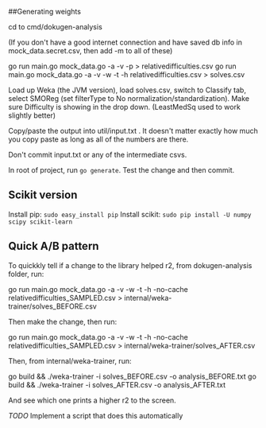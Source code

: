 ##Generating weights

cd to cmd/dokugen-analysis

(If you don't have a good internet connection and have saved db info in mock_data.secret.csv, then add -m to all of these)

go run main.go mock_data.go -a -v -p > relativedifficulties.csv
go run main.go mock_data.go -a -v -w -t -h relativedifficulties.csv > solves.csv

Load up Weka (the JVM version), load solves.csv, switch to Classify tab, select SMOReg (set filterType to No normalization/standardization). Make sure Difficulty is showing in the drop down. (LeastMedSq used to work slightly better)

Copy/paste the output into util/input.txt . It doesn't matter exactly how much you copy paste as long as all of the numbers are there.

Don't commit input.txt or any of the intermediate csvs.

In root of project, run `go generate`. Test the change and then commit.


## Scikit version

Install pip: `sudo easy_install pip`
Install scikit: `sudo pip install -U numpy scipy scikit-learn`

## Quick A/B pattern

To quickkly tell if a change to the library helped r2, from dokugen-analysis folder, run:

go run main.go mock_data.go -a -v -w -t -h -no-cache relativedifficulties_SAMPLED.csv > internal/weka-trainer/solves_BEFORE.csv

Then make the change, then run:

go run main.go mock_data.go -a -v -w -t -h -no-cache relativedifficulties_SAMPLED.csv > internal/weka-trainer/solves_AFTER.csv

Then, from internal/weka-trainer, run: 

go build && ./weka-trainer -i solves_BEFORE.csv -o analysis_BEFORE.txt
go build && ./weka-trainer -i solves_AFTER.csv -o analysis_AFTER.txt

And see which one prints a higher r2 to the screen.

*TODO* Implement a script that does this automatically